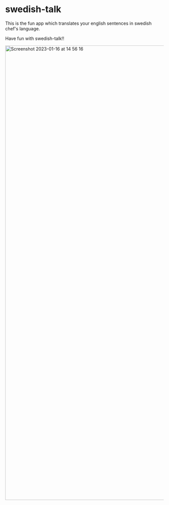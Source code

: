 # swedish-talk

This is the fun app which translates your english sentences in swedish chef's language.

Have fun with swedish-talk!!

<img width="1440" alt="Screenshot 2023-01-16 at 14 56 16" src="https://user-images.githubusercontent.com/97801495/212695195-97cce5ef-48e1-4e48-848b-70404719aae6.png">
